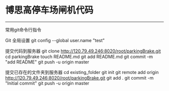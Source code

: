 # 博思高停车场闸机代码


-------------------------------------------------------------------
常用git命令行指令

Git 全局设置
git config --global user.name "test"

提交代码到服务器
git clone http://120.79.49.246:8020/root/parkingBrake.git
cd parkingBrake
touch README.md
git add README.md
git commit -m "add README"
git push -u origin master

提交已存在的文件夹到服务器
cd existing_folder
git init
git remote add origin http://120.79.49.246:8020/root/parkingBrake.git
git add .
git commit -m "Initial commit"
git push -u origin master



